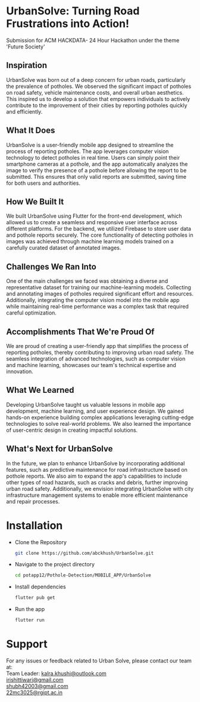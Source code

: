 # UrbanSolve: Turning Road Frustrations into Action!

Submission for ACM HACKDATA- 24 Hour Hackathon under the theme 'Future Society'

## Inspiration
UrbanSolve was born out of a deep concern for urban roads, particularly the prevalence of potholes. We observed the significant impact of potholes on road safety, vehicle maintenance costs, and overall urban aesthetics. This inspired us to develop a solution that empowers individuals to actively contribute to the improvement of their cities by reporting potholes quickly and efficiently.

## What It Does
UrbanSolve is a user-friendly mobile app designed to streamline the process of reporting potholes. The app leverages computer vision technology to detect potholes in real time. Users can simply point their smartphone cameras at a pothole, and the app automatically analyzes the image to verify the presence of a pothole before allowing the report to be submitted. This ensures that only valid reports are submitted, saving time for both users and authorities.

## How We Built It
We built UrbanSolve using Flutter for the front-end development, which allowed us to create a seamless and responsive user interface across different platforms. For the backend, we utilized Firebase to store user data and pothole reports securely. The core functionality of detecting potholes in images was achieved through machine learning models trained on a carefully curated dataset of annotated images.

## Challenges We Ran Into
One of the main challenges we faced was obtaining a diverse and representative dataset for training our machine-learning models. Collecting and annotating images of potholes required significant effort and resources. Additionally, integrating the computer vision model into the mobile app while maintaining real-time performance was a complex task that required careful optimization.

## Accomplishments That We're Proud Of
We are proud of creating a user-friendly app that simplifies the process of reporting potholes, thereby contributing to improving urban road safety. The seamless integration of advanced technologies, such as computer vision and machine learning, showcases our team's technical expertise and innovation.

## What We Learned
Developing UrbanSolve taught us valuable lessons in mobile app development, machine learning, and user experience design. We gained hands-on experience building complex applications leveraging cutting-edge technologies to solve real-world problems. We also learned the importance of user-centric design in creating impactful solutions.

## What's Next for UrbanSolve
In the future, we plan to enhance UrbanSolve by incorporating additional features, such as predictive maintenance for road infrastructure based on pothole reports. We also aim to expand the app's capabilities to include other types of road hazards, such as cracks and debris, further improving urban road safety. Additionally, we envision integrating UrbanSolve with city infrastructure management systems to enable more efficient maintenance and repair processes.

# Installation
- Clone the Repository
  ```bash
  git clone https://github.com/abckhush/UrbanSolve.git
- Navigate to the project directory
  ```bash
  cd potapp12/Pothole-Detection/MOBILE_APP/UrbanSolve
- Install dependencies
  ```bash
  flutter pub get
- Run the app
  ```bash
  flutter run

# Support
For any issues or feedback related to Urban Solve, please contact our team at:<br />
Team Leader: kalra.khushi@outlook.com<br />
irishittiwari@gmail.com<br />
shubh42003@gmail.com<br />
22mc3025@rgipt.ac.in<br />
